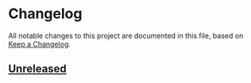 # Changelog
All notable changes to this project are documented in this file, based on [Keep a Changelog](https://keepachangelog.com/en/1.0.0/).


## [Unreleased]


[Unreleased]: https://github.com/metaborg/gitonium/compare/...HEAD
